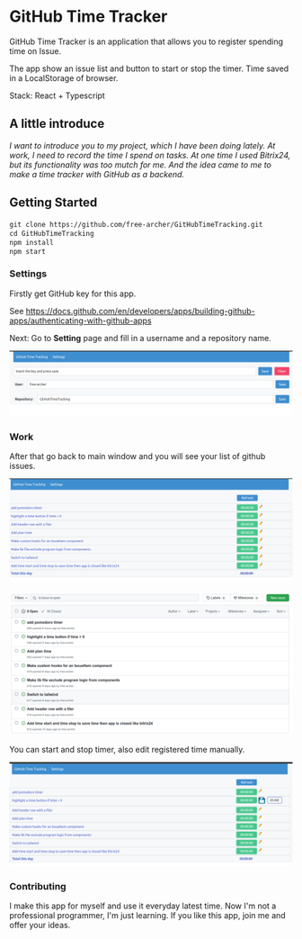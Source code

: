 # GitHub Time Tracker 

GitHub Time Tracker is an application that allows you to register spending time on Issue.

The app show an issue list and button to start or stop the timer. Time saved in a LocalStorage of browser.

Stack: React + Typescript

## A little introduce

*I want to introduce you to my project, which I have been doing lately.
At work, I need to record the time I spend on tasks. At one time I used Bitrix24, but its functionality was too mutch for me. And the idea came to me to make a time tracker with GitHub as a backend.*

## Getting Started

```
git clone https://github.com/free-archer/GitHubTimeTracking.git
cd GitHubTimeTracking
npm install
npm start
```

### Settings

Firstly get GitHub key for this app.

See https://docs.github.com/en/developers/apps/building-github-apps/authenticating-with-github-apps

Next: Go to **Setting** page and fill in a username and a repository name.

![Settings page](./screenshots/settings.png)

### Work

After that go back to main window and you will see your list of github issues.

![Main page](./screenshots/main.png)

![GitHub](./screenshots/github.png)

You can start and stop timer, also edit registered time manually.

![Edit time](./screenshots/edit.png)

### Contributing

I make this app for myself and use it everyday latest time. Now I'm not a professional programmer, I'm just learning. If you like this app, join me and offer your ideas.